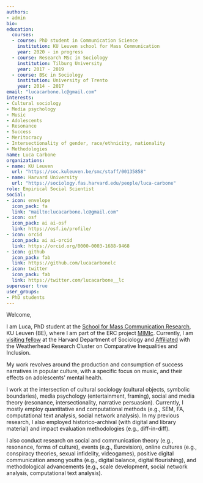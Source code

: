 ```yaml
---
authors:
- admin
bio: 
education:
  courses:
  - course: PhD student in Communication Science
    institution: KU Leuven school for Mass Communication
    year: 2020 - in progress
  - course: Research MSc in Sociology
    institution: Tilburg University
    year: 2017 - 2019
  - course: BSc in Sociology
    institution: University of Trento
    year: 2014 - 2017
email: "lucacarbone.lc@gmail.com"
interests:
- Cultural sociology
- Media psychology
- Music
- Adolescents
- Resonance
- Success
- Meritocracy
- Intersectionality of gender, race/ethnicity, nationality
- Methodologies
name: Luca Carbone
organizations:
- name: KU Leuven
  url: "https://soc.kuleuven.be/smc/staff/00135858"
- name: Harvard University
  url: "https://sociology.fas.harvard.edu/people/luca-carbone"
role: Empirical Social Scientist
social:
- icon: envelope
  icon_pack: fa
  link: "mailto:lucacarbone.lc@gmail.com"
- icon: osf
  icon_pack: ai ai-osf
  link: https://osf.io/profile/
- icon: orcid
  icon_pack: ai ai-orcid
  link: https://orcid.org/0000-0003-1688-9468
- icon: github
  icon_pack: fab
  link: https://github.com/lucacarbonelc
- icon: twitter
  icon_pack: fab
  link: https://twitter.com/lucacarbone__lc
superuser: true
user_groups:
- PhD students
---
```


Welcome,

I am Luca, PhD student at the [School for Mass Communication Research](https://soc.kuleuven.be/smc), KU Leuven (BE), where I am part of the ERC project [MIMIc](https://www.projectmimic.eu). Currently, I am [visiting fellow](https://sociology.fas.harvard.edu/people/luca-carbone) at the Harvard Department of Sociology and [Affiliated](https://inequality.wcfia.harvard.edu/people/luca-carbone-0) with the Weatherhead Research Cluster on Comparative Inequalities and Inclusion.

My work revolves around the production and consumption of success narratives in popular culture, with a specific focus on music, and their effects on adolescents' mental health.

I work at the intersection of cultural sociology (cultural objects, symbolic boundaries), media psychology (entertainment, framing), social and media theory (resonance, intersectionality, narrative persuasion). Currently, I mostly employ quantitative and computational methods (e.g., SEM, FA, computational text analysis, social network analysis). In my previous research, I also employed historico-archival (with digital and library material) and impact evaluation methodologies (e.g., diff-in-diff).

I also conduct research on social and communication theory (e.g., resonance, forms of culture), events (e.g., Eurovision), online cultures (e.g., conspiracy theories, sexual infidelity, videogames), positive digital communication among youths (e.g., digital balance, digital flourishing), and methodological advancements (e.g., scale development, social network analysis, computational text analysis).